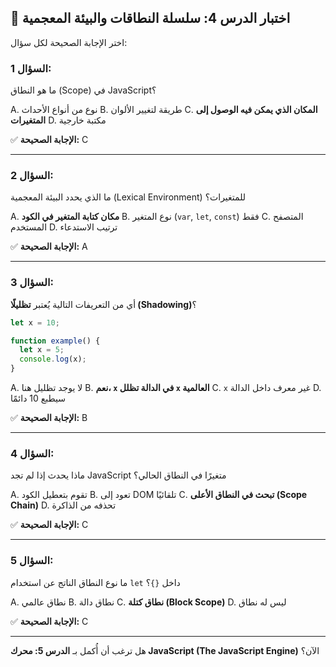 ## 📝 اختبار الدرس 4: سلسلة النطاقات والبيئة المعجمية

اختر الإجابة الصحيحة لكل سؤال:

### السؤال 1:
ما هو النطاق (Scope) في JavaScript؟

A. نوع من أنواع الأحداث
B. طريقة لتغيير الألوان
C. **المكان الذي يمكن فيه الوصول إلى المتغيرات**
D. مكتبة خارجية

✅ **الإجابة الصحيحة:** C

---

### السؤال 2:
ما الذي يحدد البيئة المعجمية (Lexical Environment) للمتغيرات؟

A. **مكان كتابة المتغير في الكود**
B. نوع المتغير (`var`, `let`, `const`) فقط
C. المتصفح المستخدم
D. ترتيب الاستدعاء

✅ **الإجابة الصحيحة:** A

---

### السؤال 3:
أي من التعريفات التالية يُعتبر **تظليلًا (Shadowing)**؟
```javascript
let x = 10;

function example() {
  let x = 5;
  console.log(x);
}
```
A. لا يوجد تظليل هنا
B. **نعم، `x` في الدالة تظلل `x` العالمية**
C. `x` غير معرف داخل الدالة
D. سيطبع 10 دائمًا

✅ **الإجابة الصحيحة:** B

---

### السؤال 4:
ماذا يحدث إذا لم تجد JavaScript متغيرًا في النطاق الحالي؟

A. تقوم بتعطيل الكود
B. تعود إلى DOM تلقائيًا
C. **تبحث في النطاق الأعلى (Scope Chain)**
D. تحذفه من الذاكرة

✅ **الإجابة الصحيحة:** C

---

### السؤال 5:
ما نوع النطاق الناتج عن استخدام `let` داخل `{}`؟

A. نطاق عالمي
B. نطاق دالة
C. **نطاق كتلة (Block Scope)**
D. ليس له نطاق

✅ **الإجابة الصحيحة:** C

---

هل ترغب أن أُكمل بـ **الدرس 5: محرك JavaScript (The JavaScript Engine)** الآن؟